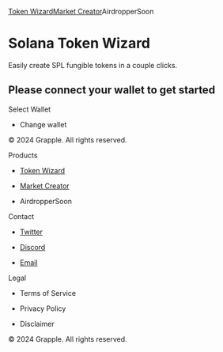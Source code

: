 [](/)

[Token Wizard](/token-wizard)[Market Creator](/)AirdropperSoon

# Solana Token Wizard

Easily create SPL fungible tokens in a couple clicks.

## Please connect your wallet to get started

Select Wallet

  * Change wallet

[ ](/)

© 2024 Grapple. All rights reserved.

Products

  * [Token Wizard](/token-wizard)

  * [Market Creator](/token-wizard)

  * AirdropperSoon

Contact

  * [Twitter](https://twitter.com/grapple_tools)

  * [Discord](https://discord.gg/tW9TP5zvWC)

  * [Email](mailto:your@email.com)

Legal

  * Terms of Service

  * Privacy Policy

  * Disclaimer

© 2024 Grapple. All rights reserved.

